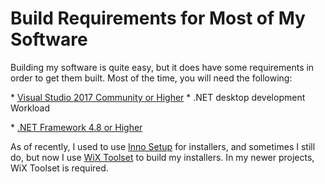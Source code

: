 # Build Requirements for Most of My Software

Building my software is quite easy, but it does have some requirements in order to get them built. Most of the time, you will need the following:

\* [Visual Studio 2017 Community or Higher](http://visualstudio.com/download) \* .NET desktop development Workload

\* [.NET Framework 4.8 or Higher](https://dotnet.microsoft.com/download/dotnet-framework)

As of recently, I used to use [Inno Setup](https://jrsoftware.org/isinfo.php) for installers, and sometimes I still do, but now I use [WiX Toolset](https://wixtoolset.org/) to build my installers. In my newer projects, WiX Toolset is required.

